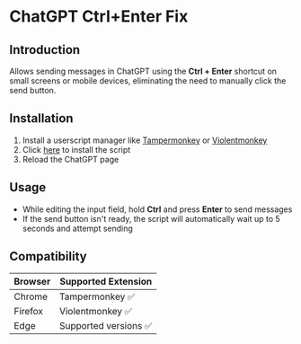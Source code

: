 # ChatGPT Ctrl+Enter Fix

## Introduction
Allows sending messages in ChatGPT using the **Ctrl + Enter** shortcut on small screens or mobile devices, eliminating the need to manually click the send button.

## Installation
1. Install a userscript manager like [Tampermonkey](https://www.tampermonkey.net/) or [Violentmonkey](https://violentmonkey.github.io/)
2. Click [here](https://greasyfork.org/zh-TW/scripts/534152-chatgpt-ctrl-enter-fix) to install the script
3. Reload the ChatGPT page

## Usage
- While editing the input field, hold **Ctrl** and press **Enter** to send messages
- If the send button isn't ready, the script will automatically wait up to 5 seconds and attempt sending

## Compatibility
| Browser  | Supported Extension           |
|----------|-------------------------------|
| Chrome   | Tampermonkey ✅               |
| Firefox  | Violentmonkey ✅              |
| Edge     | Supported versions ✅         |

